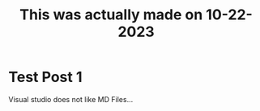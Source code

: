 ﻿---
tags: bogusTag1, amogusTag1
title: This was actually made on 10-22-2023
published: 10/22/2023 12:00:00
fileName: posts/10222023.md
---
# Test Post 1
Visual studio does not like MD Files...

